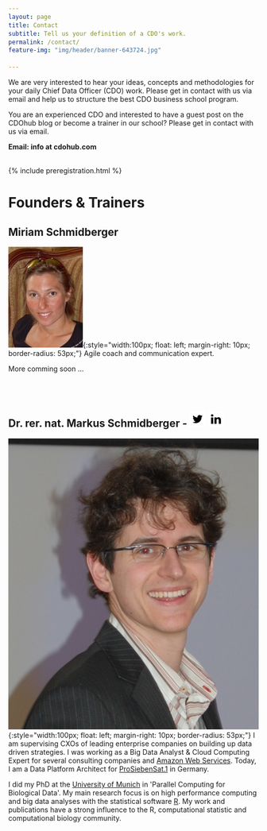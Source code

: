 ```yaml
---
layout: page
title: Contact
subtitle: Tell us your definition of a CDO's work.
permalink: /contact/
feature-img: "img/header/banner-643724.jpg"

---
```


We are very interested to hear your ideas, concepts and methodologies 
for your daily Chief Data Officer (CDO) work. Please get in contact with us 
via email and help us to structure the best CDO business school program. 

You are an experienced CDO and interested to have a guest post on the 
CDOhub blog or become a trainer in our school? Please 
get in contact with us via email.

**Email: info at cdohub.com**

<br>
{% include preregistration.html %}

# Founders & Trainers

## Miriam Schmidberger
![Miriam](/img/miriam.jpg){:style="width:100px; float: left; 
margin-right: 10px; border-radius: 53px;"}
Agile coach and communication expert. 

More comming soon ...

<br><br>

## Dr. rer. nat. Markus Schmidberger - [![twitter](/img/simple_icons_black/Twitter.png)](https://twitter.com/cloudhpc) [![linkedin](/img/simple_icons_black/LinkedIn.png)](https://www.linkedin.com/in/schmidberger)
![Markus](/img/markus.jpeg){:style="width:100px; float: left; 
margin-right: 10px; border-radius: 53px;"}
I am supervising CXOs of leading enterprise companies on building up data 
driven strategies. I was working as a Big Data Analyst & Cloud Computing 
Expert for several consulting companies and [Amazon Web Services](https://aws.amazon.com). 
Today, I am a Data Platform Architect for [ProSiebenSat.1](http://www.prosiebensat1.de/) 
in Germany.

I did my PhD at the [University of Munich](http://www.lmu.de) in 
'Parallel Computing for Biological Data'. My main research focus is on 
high performance computing and big data analyses with the statistical 
software [R](http://r-project.org). My work and publications have a 
strong influence to the R, computational statistic and computational biology 
community.